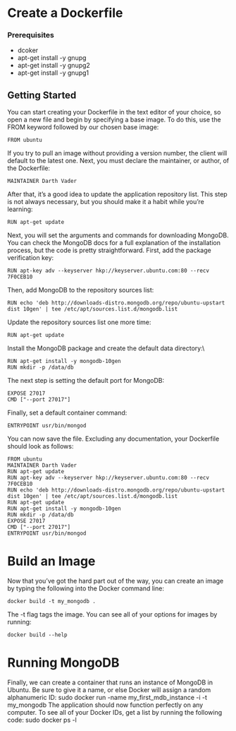 # Create a Dockerfile
### Prerequisites
* dcoker
* apt-get install -y gnupg
* apt-get install -y gnupg2
* apt-get install -y gnupg1


## Getting Started
You can start creating your Dockerfile in the text editor of your choice, so open a new file and begin by specifying a base image. To do this, use the FROM keyword followed by our chosen base image:
```
FROM ubuntu
````
If you try to pull an image without providing a version number, the client will default to the latest one. Next, you must declare the maintainer, or author, of the Dockerfile:
```
MAINTAINER Darth Vader
```
After that, it’s a good idea to update the application repository list. This step is not always necessary, but you should make it a habit while you’re learning:
```
RUN apt-get update
```
Next, you will set the arguments and commands for downloading MongoDB. You can check the MongoDB docs for a full explanation of the installation process, but the code is pretty straightforward. First, add the package verification key:
```
RUN apt-key adv --keyserver hkp://keyserver.ubuntu.com:80 --recv 7F0CEB10
```
Then, add MongoDB to the repository sources list:
```
RUN echo 'deb http://downloads-distro.mongodb.org/repo/ubuntu-upstart dist 10gen' | tee /etc/apt/sources.list.d/mongodb.list
```
Update the repository sources list one more time:
```
RUN apt-get update
```
Install the MongoDB package and create the default data directory:\
```
RUN apt-get install -y mongodb-10gen
RUN mkdir -p /data/db
```
The next step is setting the default port for MongoDB:
```
EXPOSE 27017
CMD ["--port 27017"]
```
Finally, set a default container command:
```
ENTRYPOINT usr/bin/mongod
```
You can now save the file. Excluding any documentation, your Dockerfile should look as follows:
```
FROM ubuntu
MAINTAINER Darth Vader
RUN apt-get update
RUN apt-key adv --keyserver hkp://keyserver.ubuntu.com:80 --recv 7F0CEB10
RUN echo 'deb http://downloads-distro.mongodb.org/repo/ubuntu-upstart dist 10gen' | tee /etc/apt/sources.list.d/mongodb.list
RUN apt-get update
RUN apt-get install -y mongodb-10gen
RUN mkdir -p /data/db
EXPOSE 27017
CMD ["--port 27017"]
ENTRYPOINT usr/bin/mongod
```
#  Build an Image

Now that you’ve got the hard part out of the way, you can create an image by typing the following into the Docker command line:
```
docker build -t my_mongodb .
```
The -t flag tags the image. You can see all of your options for images by running:
```
docker build --help
```
# Running MongoDB

Finally, we can create a container that runs an instance of MongoDB in Ubuntu. Be sure to give it a name, or else Docker will assign a random alphanumeric ID:
sudo docker run -name my_first_mdb_instance -i -t my_mongodb
The application should now function perfectly on any computer. To see all of your Docker IDs, get a list by running the following code:
sudo docker ps -l
